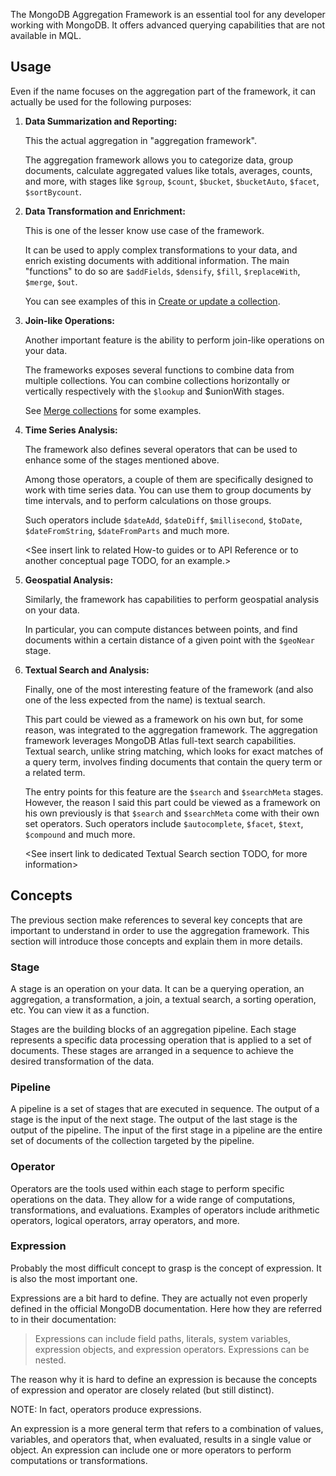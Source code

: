 The MongoDB Aggregation Framework is an essential tool for any developer working with MongoDB. It offers advanced querying capabilities that are not available in MQL.

## **Usage**

Even if the name focuses on the aggregation part of the framework, it can actually be used for the following purposes:

1. **Data Summarization and Reporting:**

    This the actual aggregation in "aggregation framework".
    
    The aggregation framework allows you to categorize data, group documents, calculate aggregated values like totals, averages, counts, and more, with stages like `$group`, `$count`, `$bucket`, `$bucketAuto`, `$facet`, `$sortBycount`.
    
2. **Data Transformation and Enrichment:**
    
    This is one of the lesser know use case of the framework.

    It can be used to apply complex transformations to your data, and enrich existing documents with additional information.
    The main "functions" to do so are `$addFields`, `$densify`, `$fill`, `$replaceWith`, `$merge`, `$out`.

    You can see examples of this in [Create or update a collection](../how-to/commons/create-or-update-a-collection.md).

3. **Join-like Operations:**

    Another important feature is the ability to perform join-like operations on your data.
    
    The frameworks exposes several functions to combine data from multiple collections. You can combine collections horizontally or vertically
    respectively with the `$lookup` and $unionWith stages.

    See [Merge collections](../how-to/commons/combine-collections.md) for some examples.

4. **Time Series Analysis:**

    The framework also defines several operators that can be used to enhance some of the stages mentioned above.

    Among those operators, a couple of them are specifically designed to work with time series data. You can use them to group documents by time intervals, and to perform calculations on those groups.

    Such operators include `$dateAdd`, `$dateDiff`, `$millisecond`, `$toDate`, `$dateFromString`, `$dateFromParts` and much more.

    <See insert link to related How-to guides or to API Reference or to another conceptual page TODO, for an example.> 

5. **Geospatial Analysis:**

    Similarly, the framework has capabilities to perform geospatial analysis on your data. 

    In particular, you can compute distances between points, and find documents within a certain distance of a given point with the `$geoNear` stage.

6. **Textual Search and Analysis:**

    Finally, one of the most interesting feature of the framework (and also one of the less expected from the name) is textual search.

    This part could be viewed as a framework on his own but, for some reason, was integrated to the aggregation framework.
    The aggregation framework leverages MongoDB Atlas full-text search capabilities. Textual search, unlike string matching, which looks for exact matches of a query term, involves finding documents that contain the query term or a related term.

    The entry points for this feature are the `$search` and `$searchMeta` stages.
    However, the reason I said this part could be viewed as a framework on his own previously is that `$search` and `$searchMeta` come with their own set operators. Such operators include `$autocomplete`, `$facet`, `$text`, `$compound` and much more.

    <See insert link to dedicated Textual Search section TODO, for more information>

## **Concepts**

The previous section make references to several key concepts that are important to understand in order to use the aggregation framework.
This section will introduce those concepts and explain them in more details.

### **Stage**

A stage is an operation on your data. It can be a querying operation, an aggregation, a transformation, a join, a textual search, a sorting operation, etc. You can view it as a function.

Stages are the building blocks of an aggregation pipeline. Each stage represents a specific data processing operation that is applied to a set of documents. These stages are arranged in a sequence to achieve the desired transformation of the data.

### **Pipeline**

A pipeline is a set of stages that are executed in sequence. The output of a stage is the input of the next stage. 
The output of the last stage is the output of the pipeline.
The input of the first stage in a pipeline are the entire set of documents of the collection targeted by the pipeline.

### **Operator**

Operators are the tools used within each stage to perform specific operations on the data. They allow for a wide range of computations, transformations, and evaluations. Examples of operators include arithmetic operators, logical operators, array operators, and more.


### **Expression**

Probably the most difficult concept to grasp is the concept of expression. It is also the most important one.

Expressions are a bit hard to define. They are actually not even properly defined in the official MongoDB documentation.
Here how they are referred to in their documentation:

> Expressions can include field paths, literals, system variables, expression objects, and expression operators. Expressions can be nested.

The reason why it is hard to define an expression is because the concepts of expression and operator are closely related (but still distinct).

NOTE: In fact, operators produce expressions.

An expression is a more general term that refers to a combination of values, variables, and operators that, when evaluated, results in a single value or object. An expression can include one or more operators to perform computations or transformations.